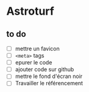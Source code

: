 # Astroturf

## to do
* [ ] mettre un favicon
* [ ] `<meta>` tags
* [ ] epurer le code
* [ ] ajouter code sur github
* [ ] mettre le fond d'écran noir
* [ ] Travailler le référencement
